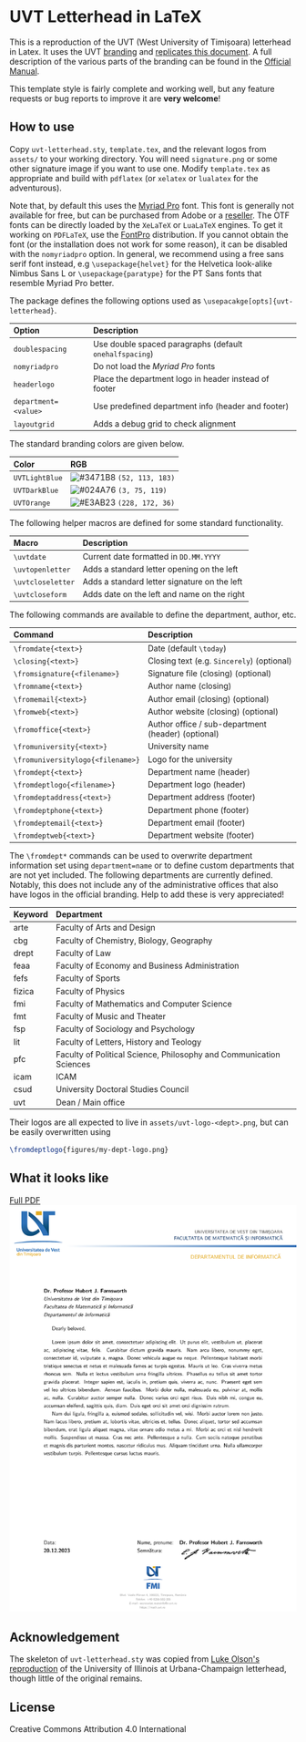 # UVT Letterhead in LaTeX

This is a reproduction of the UVT (West University of Timișoara) letterhead in
Latex. It uses the UVT [branding](https://dci.uvt.ro/identitate-vizuala)
and [replicates this document](https://docs.google.com/document/d/1qyRK3fjVANnRFPRCYI8VLL42Ay-z07ZM/edit).
A full description of the various parts of the branding can be found in the
[Official Manual](https://www.dci.uvt.ro/wp-content/uploads/2019/03/MANUAL-IDENTITATE-NEW-WEB-FINAL-2016-.pdf).

This template style is fairly complete and working well, but any feature requests
or bug reports to improve it are **very welcome**!

## How to use

Copy `uvt-letterhead.sty`, `template.tex`, and the relevant logos from `assets/`
to your working directory. You will need `signature.png` or some other signature
image if you want to use one. Modify `template.tex` as appropriate and build with
`pdflatex` (or `xelatex` or `lualatex` for the adventurous).

Note that, by default this uses the [Myriad Pro](https://fonts.adobe.com/fonts/myriad)
font. This font is generally not available for free, but can be purchased from
Adobe or a [reseller](https://www.fontspring.com/fonts/adobe/myriad-pro). The
OTF fonts can be directly loaded by the `XeLaTeX` or `LuaLaTeX` engines. To
get it working on `PDFLaTeX`, use the [FontPro](https://github.com/sebschub/FontPro)
distribution. If you cannot obtain the font (or the installation does not work
for some reason), it can be disabled with the `nomyriadpro` option. In general,
we recommend using a free sans serif font instead, e.g `\usepackage{helvet}` for
the Helvetica look-alike Nimbus Sans L or `\usepackage{paratype}` for the PT Sans
fonts that resemble Myriad Pro better.

The package defines the following options used as `\usepacakge[opts]{uvt-letterhead}`.

| Option                            | Description                           |
| :-                                | :-                                    |
| `doublespacing`                   | Use double spaced paragraphs (default `onehalfspacing`) |
| `nomyriadpro`                     | Do not load the *Myriad Pro* fonts           |
| `headerlogo`                      | Place the department logo in header instead of footer |
| `department=<value>`              | Use predefined department info (header and footer) |
| `layoutgrid`                      | Adds a debug grid to check alignment  |

The standard branding colors are given below.

| Color                             | RGB
| :-                                | :-
| `UVTLightBlue`                    | ![#3471B8](https://placehold.co/15x15/3471B8/3471B8.png) `(52, 113, 183)` |
| `UVTDarkBlue`                     | ![#024A76](https://placehold.co/15x15/024A76/024A76.png) `(3, 75, 119)`   |
| `UVTOrange`                       | ![#E3AB23](https://placehold.co/15x15/E3AB23/E3AB23.png) `(228, 172, 36)` |

The following helper macros are defined for some standard functionality.

| Macro                             | Description                           |
| :-                                | :-                                    |
| `\uvtdate`                        | Current date formatted in `DD.MM.YYYY`|
| `\uvtopenletter`                  | Adds a standard letter opening on the left   |
| `\uvtcloseletter`                 | Adds a standard letter signature on the left |
| `\uvtcloseform`                   | Adds date on the left and name on the right |

The following commands are available to define the department, author, etc.

| Command                           | Description                           |
| :-                                | :-                                    |
| `\fromdate{<text>}`               | Date (default `\today`)               |
| `\closing{<text>}`                | Closing text (e.g. `Sincerely`) (optional)|
| `\fromsignature{<filename>}`      | Signature file (closing) (optional)   |
| `\fromname{<text>}`               | Author name (closing)                 |
| `\fromemail{<text>}`              | Author email (closing) (optional)     |
| `\fromweb{<text>}`                | Author website (closing) (optional)   |
| `\fromoffice{<text>}`             | Author office / sub-department (header) (optional)|
| `\fromuniversity{<text>}`         | University name                       |
| `\fromuniversitylogo{<filename>}` | Logo for the university               |
| `\fromdept{<text>}`               | Department name (header)              |
| `\fromdeptlogo{<filename>}`       | Department logo (header)              |
| `\fromdeptaddress{<text>}`        | Department address (footer)           |
| `\fromdeptphone{<text>}`          | Department phone (footer)             |
| `\fromdeptemail{<text>}`          | Department email (footer)             |
| `\fromdeptweb{<text>}`            | Department website (footer)           |

The `\fromdept*` commands can be used to overwrite department information set
using `department=name` or to define custom departments that are not yet included.
The following departments are currently defined. Notably, this does not include
any of the administrative offices that also have logos in the official branding.
Help to add these is very appreciated!

| Keyword               | Department                                         |
| :-                    | :-                                                 |
| arte                  | Faculty of Arts and Design                         |
| cbg                   | Faculty of Chemistry, Biology, Geography           |
| drept                 | Faculty of Law                                     |
| feaa                  | Faculty of Economy and Business Administration     |
| fefs                  | Faculty of Sports                                  |
| fizica                | Faculty of Physics                                 |
| fmi                   | Faculty of Mathematics and Computer Science        |
| fmt                   | Faculty of Music and Theater                       |
| fsp                   | Faculty of Sociology and Psychology                |
| lit                   | Faculty of Letters, History and Teology            |
| pfc                   | Faculty of Political Science, Philosophy and Communication Sciences |
| icam                  | ICAM                                               |
| csud                  | University Doctoral Studies Council                |
| uvt                   | Dean / Main office                                 |

Their logos are all expected to live in `assets/uvt-logo-<dept>.png`, but can be
easily overwritten using
```latex
\fromdeptlogo{figures/my-dept-logo.png}
```

## What it looks like

[Full PDF](template.pdf)
![template](assets/template.png "template")

## Acknowledgement

The skeleton of `uvt-letterhead.sty` was copied from
[Luke Olson's reproduction](https://github.com/lukeolson/illinois-letterhead) of
the University of Illinois at Urbana-Champaign letterhead, though little of
the original remains.

## License

Creative Commons Attribution 4.0 International
